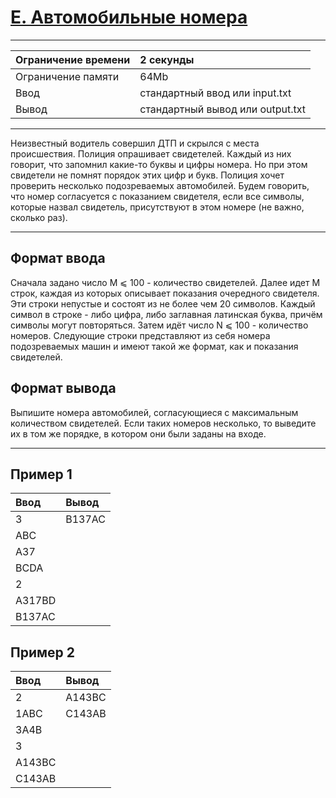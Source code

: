 # [E. Автомобильные номера](https://contest.yandex.ru/contest/28964/problems/E/)

---
| Ограничение времени | 2 секунды |
| :--- | :--- |
| Ограничение памяти | 64Mb |
| Ввод | стандартный ввод или input.txt |
| Вывод | стандартный вывод или output.txt |
---
Неизвестный водитель совершил ДТП и скрылся с места происшествия. Полиция опрашивает свидетелей. Каждый из них говорит, что запомнил какие-то буквы и цифры номера. Но при этом свидетели не помнят порядок этих цифр и букв. Полиция хочет проверить несколько подозреваемых автомобилей. Будем говорить, что номер согласуется с показанием свидетеля, если все символы, которые назвал свидетель, присутствуют в этом номере (не важно, сколько раз).

---
## Формат ввода
Сначала задано число M ⩽ 100 - количество свидетелей. Далее идет M строк, каждая из которых описывает показания очередного свидетеля. Эти строки непустые и состоят из не более чем 20 символов. Каждый символ в строке - либо цифра, либо заглавная латинская буква, причём символы могут повторяться.
Затем идёт число N ⩽ 100 - количество номеров. Следующие строки представляют из себя номера подозреваемых машин и имеют такой же формат, как и показания свидетелей.

## Формат вывода
Выпишите номера автомобилей, согласующиеся с максимальным количеством свидетелей. Если таких номеров несколько, то выведите их в том же порядке, в котором они были заданы на входе.

---
## Пример 1

| Ввод | Вывод |
| :--- | :--- |
| 3 | B137AC |
| ABC |  |
| A37 |  |
| BCDA |  |
| 2 |  |
| A317BD |  |
| B137AC |  |

## Пример 2

| Ввод | Вывод |
| :--- | :--- |
| 2 | A143BC |
| 1ABC | C143AB |
| 3A4B |  |
| 3 |  |
| A143BC |  |
| C143AB |  |
